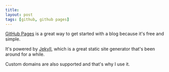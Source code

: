 ```yaml
---
title:
layout: post
tags: [github, github pages]
---
```

[GitHub Pages](https://pages.github.com/) is a great way to get started with a blog because it's free and simple.

It's powered by [Jekyll](https://jekyllrb.com/), which is a great static site generator that's been around for a while.

Custom domains are also supported and that's why I use it.
